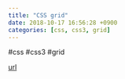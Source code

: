 ```yaml
---
title: "CSS grid"
date: 2018-10-17 16:56:28 +0900
categories: [css, css3, grid]
---
```


#css #css3 #grid  



[url](http://www.mins01.com/mh/tech/read/1206)